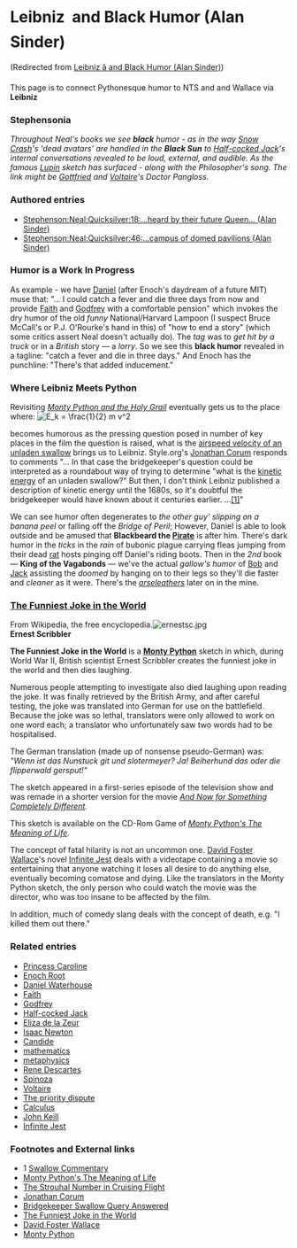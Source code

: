 
# Leibniz  and Black Humor (Alan Sinder)

(Redirected from [Leibniz â and Black Humor (Alan Sinder)](/leibniz-â-and-black-humor-alan-sinder))

This page is to connect Pythonesque humor to NTS and and Wallace via **Leibniz**
### Stephensonia


*Throughout Neal's books we see **black** humor - as in the way [Snow Crash](/stephenson-neal-snow-crash)'s 'dead avatars' are handled in the **Black Sun** to [Half-cocked Jack](/stephenson-neal-quicksilver-jack-shaftoe)'s internal conversations revealed to be loud, external, and audible. As the famous [Lupin](/stephenson-neal-quicksilver-18-heard-by-their-future-queen-alan-sinder) sketch has surfaced - along with the Philosopher's song. The link might be [Gottfried](/gottfried-wilhelm-von-leibniz) and [Voltaire](/voltaire)'s Doctor Pangloss.*

### Authored entries


* [Stephenson:Neal:Quicksilver:18:...heard by their future Queen... (Alan Sinder)](/stephenson-neal-quicksilver-18-heard-by-their-future-queen-alan-sinder)
* [Stephenson:Neal:Quicksilver:46:...campus of domed pavilions (Alan Sinder)](/stephenson-neal-quicksilver-46-campus-of-domed-pavilions-alan-sinder)


### Humor is a Work In Progress


As example - we have [Daniel](/daniel-waterhouse) (after Enoch's daydream of a future MIT) muse that: "... I could catch a fever and die three days from now and provide [Faith](/stephenson-neal-quicksilver-faith-page-waterhouse) and [Godfrey](/stephenson-neal-quicksilver-godfrey-william-waterhouse) with a comfortable pension" which invokes the dry humor of the old *funny* National/Harvard Lampoon (I suspect Bruce McCall's or P.J. O'Rourke's hand in this) of "how to end a story" (which some critics assert Neal doesn't actually do). The *tag* was to *get hit by a truck* or in a *British* story — a *lorry*. So we see this **black humor** revealed in a tagline: "catch a fever and die in three days." And Enoch has the punchline: "There's that added inducement."

### Where Leibniz Meets Python


Revisiting *[Monty Python and the Holy Grail](/http-en-wikipedia-org-wiki-monty-python-and-the-holy-grail)* eventually gets us to the place where:
![ E_k = \frac{1}{2} m v^2 ](/web/20060725223337im_/http://www.metaweb.com/wiki/upload/math/a38c32f3f00f593c1dc17692bc224c0f.png)  

becomes humorous as the pressing question posed in number of key places in the film the question is raised, what is the [airspeed velocity of an unladen swallow](/http-www-style-org-unladenswallow) brings us to Leibniz. Style.org's [Jonathan Corum](/http-www-13pt-com-about-corum-html) responds to comments "... In that case the bridgekeeper's question could be interpreted as a roundabout way of trying to determine "what is the [kinetic energy](/http-en-wikipedia-org-wiki-kinetic-energy) of an unladen swallow?" But then, I don't think Leibniz published a description of kinetic energy until the 1680s, so it's doubtful the bridgekeeper would have known about it centuries earlier. ...[[1]](/http-www-style-org-unladenswallow-comments)"

We can see humor often degenerates to *the other guy' slipping on a banana peel* or falling off the *Bridge of Peril*; However, Daniel is able to look outside and be amused that **Blackbeard the [Pirate](/pirates)** is after him. There's dark humor in the *ticks* in the *rain* of bubonic plague carrying fleas jumping from their dead [rat](/rat) hosts pinging off Daniel's riding boots. Then in the *2nd* book — **King of the Vagabonds** — we've the actual *gallow's humor* of [Bob](/bob-shaftoe) and [Jack](/jack-shaftoe) assisting the *doomed* by hanging on to their legs so they'll die faster and *cleaner* as it were. There's the *[arseleathers](/stephenson-neal-quicksilver-442-arsch-leders-jeremy-bornstein)* later on in the mine. 

### [The Funniest Joke in the World](/http-en-wikipedia-org-wiki-the-funniest-joke-in-the-world)

 
From Wikipedia, the free encyclopedia.![ernestsc.jpg](/https://web.archive.org/web/20060725223337im_/http://www.intriguing.com/mp/_pictures/compdiff/ernestsc.jpg)  
**Ernest Scribbler**

**The Funniest Joke in the World** is a **[Monty Python](/http-en-wikipedia-org-wiki-monty-pythons-flying-circus)** sketch in which, during World War II, British scientist Ernest Scribbler creates the funniest joke in the world and then dies laughing.

Numerous people attempting to investigate also died laughing upon reading the joke. It was finally retrieved by the British Army, and after careful testing, the joke was translated into German for use on the battlefield. Because the joke was so lethal, translators were only allowed to work on one word each; a translator who unfortunately saw two words had to be hospitalised.

The German translation (made up of nonsense pseudo-German) was: 
*"Wenn ist das Nunstuck git und slotermeyer? Ja! Beiherhund das oder die flipperwald gersput!"*

The sketch appeared in a first-series episode of the television show and was remade in a shorter version for the movie *[And Now for Something Completely Different](/http-en-wikipedia-org-wiki-and-now-for-something-completely-different).*

This sketch is available on the CD-Rom Game of *[Monty Python's The Meaning of Life](/http-en-wikipedia-org-wiki-monty-python-s-the-meaning-of-life)*.

The concept of fatal hilarity is not an uncommon one. [David Foster Wallace](/http-en-wikipedia-org-wiki-david-foster-wallace)'s novel [Infinite Jest](/wallace-david-infinite-jest) deals with a videotape containing a movie so entertaining that anyone watching it loses all desire to do anything else, eventually becoming comatose and dying. Like the translators in the Monty Python sketch, the only person who could watch the movie was the director, who was too insane to be affected by the film.

In addition, much of comedy slang deals with the concept of death, e.g. "I killed them out there."

### Related entries


* [Princess Caroline](/caroline-of-ansbach)
* [Enoch Root](/stephenson-neal-quicksilver-enoch-root)
* [Daniel Waterhouse](/stephenson-neal-quicksilver-daniel-waterhouse)
* [Faith](/stephenson-neal-quicksilver-faith-page-waterhouse)
* [Godfrey](/stephenson-neal-quicksilver-godfrey-william-waterhouse)
* [Half-cocked Jack](/stephenson-neal-quicksilver-jack-shaftoe)
* [Eliza de la Zeur](/eliza-de-la-zeur)
* [Isaac Newton](/isaac-newton)
* [Candide](/candide)
* [mathematics](/mathematics)
* [metaphysics](/metaphysics)
* [Rene Descartes](/rene-descartes)
* [Spinoza](/spinoza)
* [Voltaire](/voltaire)
* [The priority dispute](/newton-vs-leibniz)
* [Calculus](/calculus)
* [John Keill](/john-keill)
* [Infinite Jest](/wallace-david-infinite-jest)


### Footnotes and External links


* 1 [Swallow Commentary](/http-www-style-org-unladenswallow-comments)
* [Monty Python's The Meaning of Life](/http-en-wikipedia-org-wiki-monty-python-s-the-meaning-of-life)
* [The Strouhal Number in Cruising Flight](/http-www-style-org-strouhalflight)
* [Jonathan Corum](/http-www-13pt-com-about-corum-html)
* [Bridgekeeper Swallow Query Answered](/http-www-style-org-unladenswallow)
* [The Funniest Joke in the World](/http-en-wikipedia-org-wiki-the-funniest-joke-in-the-world)
* [David Foster Wallace](/http-en-wikipedia-org-wiki-david-foster-wallace)
* [Monty Python](/http-en-wikipedia-org-wiki-monty-pythons-flying-circus)
